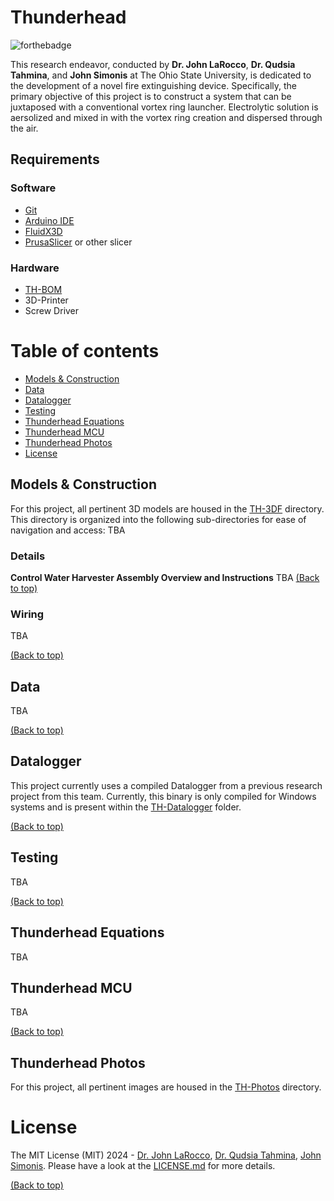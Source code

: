 # Thunderhead
![forthebadge](https://forthebadge.com/images/badges/made-with-c-plus-plus.svg)


This research endeavor, conducted by __Dr. John LaRocco__, __Dr. Qudsia Tahmina__, and __John Simonis__ at The Ohio State University, is dedicated to the development of a novel fire extinguishing device. Specifically, the primary objective of this project is to construct a system that can be juxtaposed with a conventional vortex ring launcher. Electrolytic solution is aersolized and mixed in with the vortex ring creation and dispersed through the air.
## Requirements
### Software
- [Git](https://git-scm.com/downloads)
- [Arduino IDE](https://www.arduino.cc/en/software)
- [FluidX3D](https://github.com/ProjectPhysX/FluidX3D)
- [PrusaSlicer]( https://www.prusa3d.com/en/page/prusaslicer_424/) or other slicer
### Hardware
- [TH-BOM](https://github.com/Multi-Volt/Thunderhead/tree/main/FLOOD-BOM/)
- 3D-Printer
- Screw Driver
# Table of contents
- [Models & Construction](#models)
- [Data](#data)
- [Datalogger](#datalogger)
- [Testing](#testing)
- [Thunderhead Equations](#TH-equations)
- [Thunderhead MCU](#TH-mcu)
- [Thunderhead Photos](#TH-photos)
- [License](#license)
## <a  id ="models"></a>Models & Construction
For this project, all pertinent 3D models are housed in the [TH-3DF](https://github.com/Multi-Volt/Thunderhead/tree/main/TH-3DF) directory. This directory is organized into the following sub-directories for ease of navigation and access:
TBA
### Details
**Control Water Harvester Assembly Overview and Instructions**
TBA
[(Back to top)](#table-of-contents)
### Wiring
TBA

[(Back to top)](#table-of-contents)
## Data
TBA

[(Back to top)](#table-of-contents)
## Datalogger
This project currently uses a compiled Datalogger from a previous research project from this team. Currently, this binary is only compiled for Windows systems and is present within the [TH-Datalogger](https://github.com/Multi-Volt/Thunderhead/tree/main/TH-Datalogger) folder.

[(Back to top)](#table-of-contents)
## Testing
TBA

[(Back to top)](#table-of-contents)
## Thunderhead Equations
TBA

## Thunderhead MCU
TBA

[(Back to top)](#table-of-contents)
## Thunderhead Photos
For this project, all pertinent images are housed in the [TH-Photos](https://github.com/Multi-Volt/Thunderhead/tree/main/TH-PHOTOS) directory.
# License
The MIT License (MIT) 2024 - [Dr. John LaRocco](https://github.com/javeharron/), [Dr. Qudsia Tahmina](https://github.com/tahminaq), [John Simonis](https://github.com/Multi-Volt/). Please have a look at the [LICENSE.md](LICENSE) for more details.

[(Back to top)](#table-of-contents)
